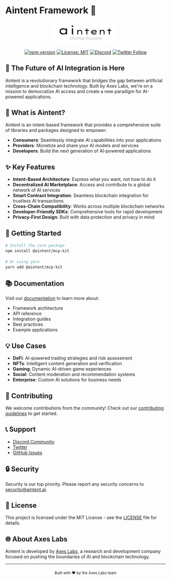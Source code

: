 # Aintent Framework 🚀

<div align="center">
  <img src="https://raw.githubusercontent.com/aintent/.github/main/aintent-logo.png" alt="Aintent Logo" width="200"/>
  
  [![npm version](https://badge.fury.io/js/%40aintent%2Fcore.svg)](https://badge.fury.io/js/%40aintent%2Fcore)
  [![License: MIT](https://img.shields.io/badge/License-MIT-yellow.svg)](https://opensource.org/licenses/MIT)
  [![Discord](https://img.shields.io/discord/your-discord-server-id.svg?label=Discord&logo=discord)](https://discord.gg/aintent)
  [![Twitter Follow](https://img.shields.io/twitter/follow/aintent?style=social)](https://twitter.com/aintent)
</div>

## 🌟 The Future of AI Integration is Here

Aintent is a revolutionary framework that bridges the gap between artificial intelligence and blockchain technology. Built by Axes Labs, we're on a mission to democratize AI access and create a new paradigm for AI-powered applications.

## 🎯 What is Aintent?

Aintent is an intent-based framework that provides a comprehensive suite of libraries and packages designed to empower:

- **Consumers**: Seamlessly integrate AI capabilities into your applications
- **Providers**: Monetize and share your AI models and services
- **Developers**: Build the next generation of AI-powered applications

## ✨ Key Features

- **Intent-Based Architecture**: Express what you want, not how to do it
- **Decentralized AI Marketplace**: Access and contribute to a global network of AI services
- **Smart Contract Integration**: Seamless blockchain integration for trustless AI transactions
- **Cross-Chain Compatibility**: Works across multiple blockchain networks
- **Developer-Friendly SDKs**: Comprehensive tools for rapid development
- **Privacy-First Design**: Built with data protection and privacy in mind

## 🚀 Getting Started

```bash
# Install the core package
npm install @aintent/mcp-kit

# Or using yarn
yarn add @aintent/mcp-kit
```

## 📚 Documentation

Visit our [documentation](https://github.com/aintent/mcp-kit/blob/main/docs/getting-started.md) to learn more about:
- Framework architecture
- API reference
- Integration guides
- Best practices
- Example applications

## 💡 Use Cases

- **DeFi**: AI-powered trading strategies and risk assessment
- **NFTs**: Intelligent content generation and verification
- **Gaming**: Dynamic AI-driven game experiences
- **Social**: Content moderation and recommendation systems
- **Enterprise**: Custom AI solutions for business needs

## 🤝 Contributing

We welcome contributions from the community! Check out our [contributing guidelines](CONTRIBUTING.md) to get started.

## 📞 Support

- [Discord Community](https://discord.gg/aintent)
- [Twitter](https://twitter.com/aintent_)
- [GitHub Issues](https://github.com/aintent/issues)

## 🔒 Security

Security is our top priority. Please report any security concerns to security@aintent.ai.

## 📄 License

This project is licensed under the MIT License - see the [LICENSE](LICENSE) file for details.

## 🌐 About Axes Labs

Aintent is developed by [Axes Labs](https://helloaxes.com), a research and development company focused on pushing the boundaries of AI and blockchain technology.

---

<div align="center">
  <sub>Built with ❤️ by the Axes Labs team</sub>
</div> 
